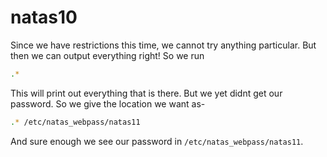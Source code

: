 # natas10

Since we have restrictions this time, we cannot try anything particular. But then we can output everything right! So we run
```bash
.*
```
This will print out everything that is there. But we yet didnt get our password. So we give the location we want as-
```bash
.* /etc/natas_webpass/natas11
```
And sure enough we see our password in `/etc/natas_webpass/natas11`.
